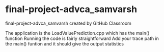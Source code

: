 # final-project-advca_samvarsh
final-project-advca_samvarsh created by GitHub Classroom

The application is the LoadValuePrediction.cpp which has the main() function
Running the code is fairly straightforward
Add your trace path in the main() funtion and it should give the output statistics
